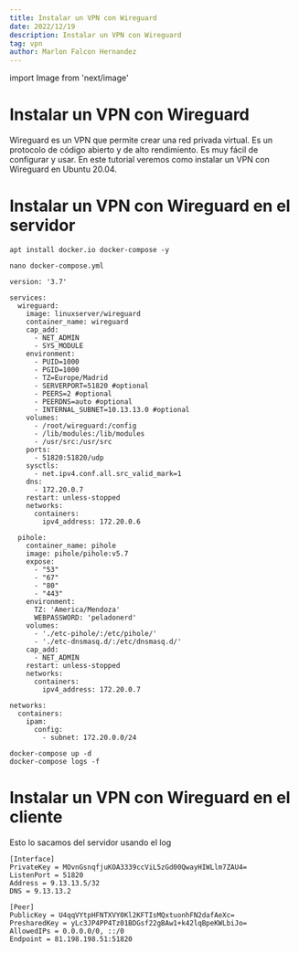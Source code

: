 ```yaml
---
title: Instalar un VPN con Wireguard
date: 2022/12/19
description: Instalar un VPN con Wireguard
tag: vpn
author: Marlon Falcon Hernandez
---
```

import Image from 'next/image'

# Instalar un VPN con Wireguard
Wireguard es un VPN que permite crear una red privada virtual. Es un protocolo de código abierto y de alto rendimiento. Es muy fácil de configurar y usar. En este tutorial veremos como instalar un VPN con Wireguard en Ubuntu 20.04.

# Instalar un VPN con Wireguard en el servidor
```
apt install docker.io docker-compose -y
```

```
nano docker-compose.yml
```

```
version: '3.7'

services:
  wireguard:
    image: linuxserver/wireguard
    container_name: wireguard
    cap_add:
      - NET_ADMIN
      - SYS_MODULE
    environment:
      - PUID=1000
      - PGID=1000
      - TZ=Europe/Madrid
      - SERVERPORT=51820 #optional
      - PEERS=2 #optional
      - PEERDNS=auto #optional
      - INTERNAL_SUBNET=10.13.13.0 #optional
    volumes:
      - /root/wireguard:/config
      - /lib/modules:/lib/modules
      - /usr/src:/usr/src
    ports:
      - 51820:51820/udp
    sysctls:
      - net.ipv4.conf.all.src_valid_mark=1
    dns:
      - 172.20.0.7
    restart: unless-stopped
    networks:
      containers:
        ipv4_address: 172.20.0.6

  pihole:
    container_name: pihole
    image: pihole/pihole:v5.7
    expose:
      - "53"
      - "67"
      - "80"
      - "443"
    environment:
      TZ: 'America/Mendoza'
      WEBPASSWORD: 'peladonerd'
    volumes:
      - './etc-pihole/:/etc/pihole/'
      - './etc-dnsmasq.d/:/etc/dnsmasq.d/'
    cap_add:
      - NET_ADMIN
    restart: unless-stopped
    networks:
      containers:
        ipv4_address: 172.20.0.7

networks:
  containers:
    ipam:
      config:
        - subnet: 172.20.0.0/24
```


```
docker-compose up -d
docker-compose logs -f
```

# Instalar un VPN con Wireguard en el cliente
Esto lo sacamos del servidor usando el log
```
[Interface]
PrivateKey = MOvnGsnqfjuKOA3339ccViL5zGd00QwayHIWLlm7ZAU4=
ListenPort = 51820
Address = 9.13.13.5/32
DNS = 9.13.13.2

[Peer]
PublicKey = U4qqVYtpHFNTXVY0Kl2KFTIsMQxtuonhFN2dafAeXc=
PresharedKey = yLc3JP4PP4Tz01BDGsf22gBAw1+k42lqBpeKWLbiJo=
AllowedIPs = 0.0.0.0/0, ::/0
Endpoint = 81.198.198.51:51820
```

